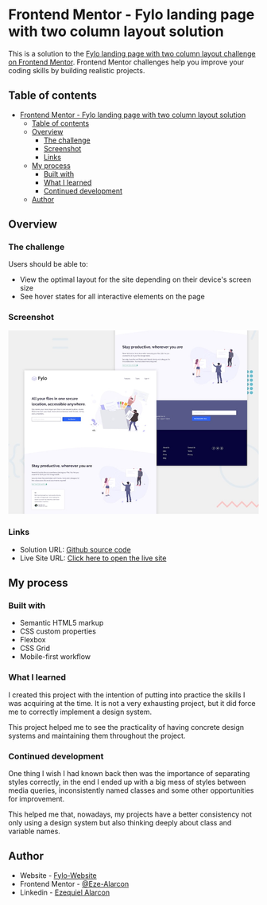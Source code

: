 # Frontend Mentor - Fylo landing page with two column layout solution

This is a solution to the [Fylo landing page with two column layout challenge on Frontend Mentor](https://www.frontendmentor.io/challenges/fylo-landing-page-with-two-column-layout-5ca5ef041e82137ec91a50f5). Frontend Mentor challenges help you improve your coding skills by building realistic projects.

## Table of contents

- [Frontend Mentor - Fylo landing page with two column layout solution](#frontend-mentor---fylo-landing-page-with-two-column-layout-solution)
  - [Table of contents](#table-of-contents)
  - [Overview](#overview)
    - [The challenge](#the-challenge)
    - [Screenshot](#screenshot)
    - [Links](#links)
  - [My process](#my-process)
    - [Built with](#built-with)
    - [What I learned](#what-i-learned)
    - [Continued development](#continued-development)
  - [Author](#author)

## Overview

### The challenge

Users should be able to:

- View the optimal layout for the site depending on their device's screen size
- See hover states for all interactive elements on the page

### Screenshot

![](./desktop-preview.jpg)

### Links

- Solution URL: [Github source code](https://github.com/Eze-Alarcon/fylo)
- Live Site URL: [Click here to open the live site](https://eze-alarcon.github.io/fylo/)

## My process

### Built with

- Semantic HTML5 markup
- CSS custom properties
- Flexbox
- CSS Grid
- Mobile-first workflow

### What I learned

I created this project with the intention of putting into practice the skills I was acquiring at the time. It is not a very exhausting project, but it did force me to correctly implement a design system.

This project helped me to see the practicality of having concrete design systems and maintaining them throughout the project.

### Continued development

One thing I wish I had known back then was the importance of separating styles correctly, in the end I ended up with a big mess of styles between media queries, inconsistently named classes and some other opportunities for improvement.

This helped me that, nowadays, my projects have a better consistency not only using a design system but also thinking deeply about class and variable names.

## Author

- Website - [Fylo-Website](https://eze-alarcon.github.io/fylo/)
- Frontend Mentor - [@Eze-Alarcon](https://www.frontendmentor.io/profile/Eze-Alarcon)
- Linkedin - [Ezequiel Alarcon](https://www.linkedin.com/in/ezequiel-alarcon-3745b0170/)
